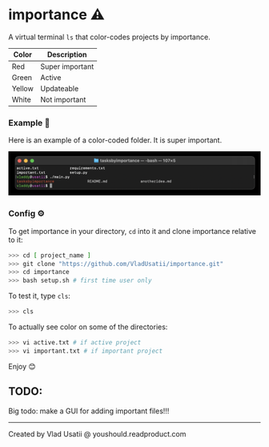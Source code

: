 # importance ⚠️

A virtual terminal ```ls``` that color-codes projects by importance.

| Color	      | Description		|
| ----------- | ---------------	|
| Red	      | Super important	|
| Green       | Active			|
| Yellow	  | Updateable		|
| White		  | Not important	|

### Example 🎨

Here is an example of a color-coded folder. It is super important.

![Here is an example of an important tab](https://github.com/VladUsatii/importance/blob/main/demo.png?raw=true)


### Config ⚙️

To get importance in your directory, ```cd``` into it and clone importance relative to it:

```bash
>>> cd [ project_name ]
>>> git clone "https://github.com/VladUsatii/importance.git"
>>> cd importance
>>> bash setup.sh # first time user only
```

To test it, type ```cls```:

```bash
>>> cls
```

To actually see color on some of the directories:

```bash
>>> vi active.txt # if active project
>>> vi important.txt # if important project
```

Enjoy 😊


## TODO:

Big todo: make a GUI for adding important files!!!

---

Created by Vlad Usatii @ youshould.readproduct.com


